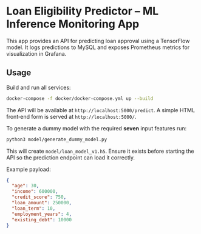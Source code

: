 # Loan Eligibility Predictor – ML Inference Monitoring App

This app provides an API for predicting loan approval using a TensorFlow model. It logs predictions to MySQL and exposes Prometheus metrics for visualization in Grafana.

## Usage

Build and run all services:

```bash
docker-compose -f docker/docker-compose.yml up --build
```

The API will be available at `http://localhost:5000/predict`. A simple HTML
front‑end form is served at `http://localhost:5000/`.

To generate a dummy model with the required **seven** input features run:

```bash
python3 model/generate_dummy_model.py
```

This will create `model/loan_model_v1.h5`. Ensure it exists before starting the API so the prediction endpoint can load it correctly.

Example payload:

```json
{
  "age": 30,
  "income": 600000,
  "credit_score": 750,
  "loan_amount": 250000,
  "loan_term": 10,
  "employment_years": 4,
  "existing_debt": 10000
}
```
